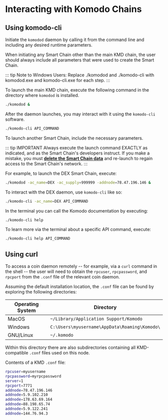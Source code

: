 # Interacting with Komodo Chains

## Using komodo-cli
Initiate the `komodod` daemon by calling it from the command line and including any desired runtime parameters.

When initiating any Smart Chain other than the main KMD chain, the user should always include all parameters that were used to create the Smart Chain.

::: tip
  Note to Windows Users: Replace ./komodod and ./komodo-cli with komodod.exe and komodo-cli.exe for each step.
:::

To launch the main KMD chain, execute the following command in the directory where `komodod` is installed.

```bash
./komodod &
```

After the daemon launches, you may interact with it using the `komodo-cli` software.

```bash
./komodo-cli API_COMMAND
```

To launch another Smart Chain, include the necessary parameters.

::: tip IMPORTANT
Always execute the launch command EXACTLY as indicated, and as the Smart Chain's developers instruct. If you make a mistake, you must [<b>delete the Smart Chain data</b>](../../../basic-docs/smart-chains/smart-chain-setup/smart-chain-maintenance.html#manually-deleting-blockchain-data) and re-launch to regain access to the Smart Chain's network.
:::

For example, to launch the DEX Smart Chain, execute:

```bash
./komodod -ac_name=DEX -ac_supply=999999 -addnode=78.47.196.146 &
```

To interact with the DEX daemon, use `komodo-cli` like so:

```bash
./komodo-cli -ac_name=DEX API_COMMAND
```

In the terminal you can call the Komodo documentation by executing:

```bash
./komodo-cli help
```

To learn more via the terminal about a specific API command, execute:

```bash
./komodo-cli help API_COMMAND
```
## Using curl

To access a coin daemon remotely -- for example, via a `curl` command in the shell -- the user will need to obtain the `rpcuser`, `rpcpassword`, and `rpcport` from the `.conf` file of the relevant coin daemon.

Assuming the default installation location, the `.conf` file can be found by exploring the following directories:

| Operating System | Directory |
| ---------------- | --------- |
| MacOS | `~/Library/Application Support/Komodo` |
| Windows | `C:\Users\myusername\AppData\Roaming\Komodo\` |
| GNU/Linux | `~/.komodo` |


Within this directory there are also subdirectories containing all KMD-compatible `.conf` files used on this node.

Contents of a KMD `.conf` file:

```bash
rpcuser=myusername
rpcpassword=myrpcpassword
server=1
rpcport=7771
addnode=78.47.196.146
addnode=5.9.102.210
addnode=178.63.69.164
addnode=88.198.65.74
addnode=5.9.122.241
addnode=144.76.94.3
```

